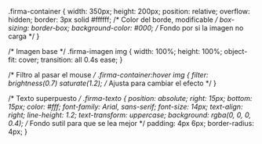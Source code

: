 .firma-container {
  width: 350px;
  height: 200px;
  position: relative;
  overflow: hidden;
  border: 3px solid #ffffff; /* Color del borde, modificable */
  box-sizing: border-box;
  background-color: #000; /* Fondo por si la imagen no carga */
}

/* Imagen base */
.firma-imagen img {
  width: 100%;
  height: 100%;
  object-fit: cover;
  transition: all 0.4s ease;
}

/* Filtro al pasar el mouse */
.firma-container:hover img {
  filter: brightness(0.7) saturate(1.2); /* Ajusta para cambiar el efecto */
}

/* Texto superpuesto */
.firma-texto {
  position: absolute;
  right: 15px;
  bottom: 15px;
  color: #fff;
  font-family: Arial, sans-serif;
  font-size: 14px;
  text-align: right;
  line-height: 1.2;
  text-transform: uppercase;
  background: rgba(0, 0, 0, 0.4); /* Fondo sutil para que se lea mejor */
  padding: 4px 6px;
  border-radius: 4px;
}
